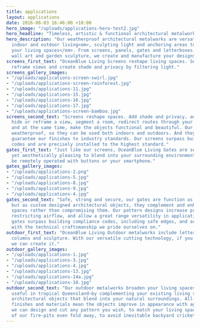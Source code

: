 ```yaml
---
title: applications
layout: applications
date: 2016-06-03 16:46:00 +10:00
hero_image: "/uploads/applications-hero-test2.jpg"
hero_headline: "Timeless, artistic & functional architectural metalworks."
hero_description: "Our weatherproof architectural metalworks are versatile for both
  indoor and outdoor living<em>, sculpting light and anchoring areas to transform
  your living spaces</em>. From screens, panels, gates and letterboxes, to signage,
  wall art and garden sculpture, we create and manufacture your designs."
screens_first_text: "OceanBlue Living Screens reshape living spaces. Segment spaces,
  reframe views and create shade and privacy by filtering light."
screens_gallery_images:
- "/uploads/applications-screen-swirl.jpg"
- "/uploads/applications-screen-rainforest.jpg"
- "/uploads/applications-11.jpg"
- "/uploads/applications-15.jpg"
- "/uploads/applications-16.jpg"
- "/uploads/applications-17.jpg"
- "/uploads/applications-screen-bamboo.jpg"
screens_second_text: "Screens reshape spaces. Add shade and privacy, add a visual break,
  hide or reframe a view, segment a room, redirect routes through your house or office,
  and at the same time, make the objects functional and beautiful. Our screens are
  weatherproof, so they can be used both indoors and outdoors. And they're durable—we
  guarantee our finishes to industry standards. Our screens surpass building compliance
  codes and are precisely installed to the highest standard."
gates_first_text: "Just like our screens, OceanBlue Living Gates are secure and durable
  yet aesthetically pleasing to blend into your surrounding environment. They can
  be remotely operated with buttons or your smartphone."
gates_gallery_images:
- "/uploads/applications-2.png"
- "/uploads/applications-5.jpg"
- "/uploads/applications-8.jpg"
- "/uploads/applications-9.jpg"
- "/uploads/applications-4.jpg"
gates_second_text: "Safe, strong and secure, our gates are function as they should,
  but as custom designed architectural objects, they complement and enhance your living
  spaces rather than compromising them. Our pattern designs increase privacy with
  restricting airflow, and allow a great range versatility in application. All our
  gates surpass building compliance codes, including safe edges, and are installed
  with the technical craftsmanship we pride ourselves on."
outdoor_first_text: "OceanBlue Living Outdoor metalworks include letterboxes, fire-pits,
  columns and sculpture. With our versatile cutting technology, if you have an idea,
  we can create it."
outdoor_gallery_images:
- "/uploads/applications-1.jpg"
- "/uploads/applications-3.jpg"
- "/uploads/applications-4.jpg"
- "/uploads/applications-13.jpg"
- "/uploads/applications-14a.jpg"
- "/uploads/applications-18.jpg"
outdoor_second_text: "Our outdoor metalworks broaden your living spaces—which is especially
  useful in tropical Queensland—by complementing your existing living spaces using
  architectural objects that blend into your natural surroundings. All-weather durable
  finishes and materials mean the objects improve in appearance with age. Of course,
  we can design and cut any pattern you wish, to match your living space. And some
  of our fire-pits even fold away, to avoid inevitable backyard cricket crashes."
---
```

